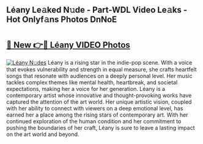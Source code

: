 ## Léany Le𝚊ked N𝚞de - Part-WDL Video Le𝚊ks - Hot Onlyf𝚊ns Photos DnNoE

# <h2><a href="http://ab41576.deff.icu/?id=L%c3%a9any">🔗 New 👉🔴 Léany VIDEO Photos</a></h2>

[![Léany N𝚞des](https://i.imgur.com/rIISA9y.gif)](http://ab41576.deff.icu/?id=L%c3%a9any)
Léany is a rising star in the indie-pop scene. With a voice that evokes vulnerability and strength in equal measure, she crafts heartfelt songs that resonate with audiences on a deeply personal level. Her music tackles complex themes like mental health, heartbreak, and societal expectations, making her a voice for her generation. Léany is a contemporary artist whose innovative and thought-provoking works have captured the attention of the art world. Her unique artistic vision, coupled with her ability to connect with viewers on a deep emotional level, has earned her a place among the rising stars of contemporary art. With her continued exploration of the human condition and her commitment to pushing the boundaries of her craft, Léany is sure to leave a lasting impact on the art world and beyond.
